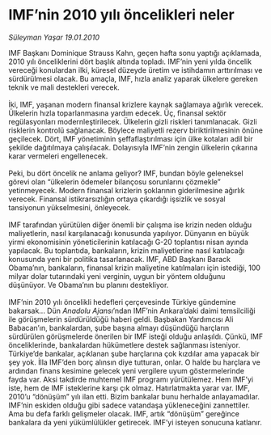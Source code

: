 # IMF’nin 2010 yılı öncelikleri neler

*Süleyman Yaşar 19.01.2010*

<div class="taraf_structure_2col_1zq">
<div class="margen_n">



 <p>IMF Başkanı Dominique Strauss Kahn, geçen hafta sonu yaptığı açıklamada, 2010 yılı önceliklerini dört başlık altında topladı. IMF’nin yeni yılda öncelik vereceği konulardan ilki, küresel düzeyde üretim ve istihdamın arttırılması ve sürdürülmesi olacak. Bu amaçla, IMF, hızla analiz yaparak ülkelere gereken teknik ve mali destekleri verecek. <br/><br/>İki, IMF, yaşanan modern finansal krizlere kaynak sağlamaya ağırlık verecek. Ülkelerin hızla toparlanmasına yardım edecek. Üç, finansal sektör regülasyonları modernleştirilecek. Ülkelerin gizli riskleri tanımlanacak. Gizli risklerin kontrolü sağlanacak. Böylece maliyetli rezerv biriktirilmesinin önüne geçilecek. Dört, IMF yönetiminin şeffaflaştırılması için ülke kotaları adil bir şekilde dağıtılmaya çalışılacak. Dolayısıyla IMF’nin zengin ülkelerin çıkarına karar vermeleri engellenecek. <br/><br/>Peki, bu dört öncelik ne anlama geliyor? IMF, bundan böyle geleneksel görevi olan “ülkelerin ödemeler bilançosu sorunlarını çözmekle” yetinmeyecek. Modern finansal krizlerin şoklarının giderilmesine ağırlık verecek. Finansal istikrarsızlığın ortaya çıkardığı işsizlik ve sosyal tansiyonun yükselmesini, önleyecek. <br/><br/>IMF tarafından yürütülen diğer önemli bir çalışma ise krizin neden olduğu maliyetlerin, nasıl karşılanacağı konusunda yapılıyor. Dünyanın en büyük yirmi ekonomisinin yöneticilerinin katılacağı G-20 toplantısı nisan ayında yapılacak. Bu toplantıda, bankaların, krizin maliyetlerine nasıl katılacağı konusunda yeni bir politika tasarlanacak. IMF, ABD Başkanı Barack Obama’nın, bankaların, finansal krizin maliyetine katılmaları için istediği, 100 milyar dolar tutarındaki yeni verginin, uygun bir yöntem olduğunu düşünüyor. Ve Obama’nın bu planını destekliyor. <br/><br/>IMF’nin 2010 yılı öncelikli hedefleri çerçevesinde Türkiye gündemine bakarsak... Dün <i>Anadolu Ajansı</i>’ndan IMF’nin Ankara’daki daimi temsilciliği ile görüşmelerin sürdürüldüğü haberi geldi. Başbakan Yardımcısı Ali Babacan’ın, bankalardan, şube başına almayı düşündüğü harçların sürdürülen görüşmelerde önerilen bir IMF isteği olduğu anlaşıldı. Çünkü, IMF önceliklerinde, bankalardan hükümetlere destek sağlanması isteniyor. Türkiye’de bankalar, açıklanan şube harçlarına çok kızdılar ama yapacak bir şey yok. İlla IMF’den borç alınsın diye tutturan, onlar. O halde bu harçlara ve ardından finans kesimine gelecek yeni vergilere uyum göstermelerinde fayda var. Aksi takdirde muhtemel IMF programı yürütülemez. Hem IMF’yi iste, hem de IMF isteklerine karşı çık olmaz. Hatırlatmakta yarar var. IMF, 2010’u “dönüşüm” yılı ilan etti. Bizim bankalar bunu herhalde anlayamadılar. IMF’nin eskiden olduğu gibi sadece vatandaşa yükleneceğini zannettiler. Ama bu defa farklı gelişmeler olacak. IMF, artık “dönüşüm” gereğince bankalara da yeni yükümlülükler getirecek. IMF’yi isteyen sonucuna katlanır.</p>
<br/>
<br/>
<br/>



<br/>


<div id="taraf_not">
</div>

</div>


</div>
